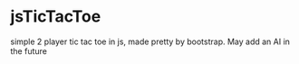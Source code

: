 # jsTicTacToe

simple 2 player tic tac toe in js, made pretty by bootstrap. May add an AI in the future
